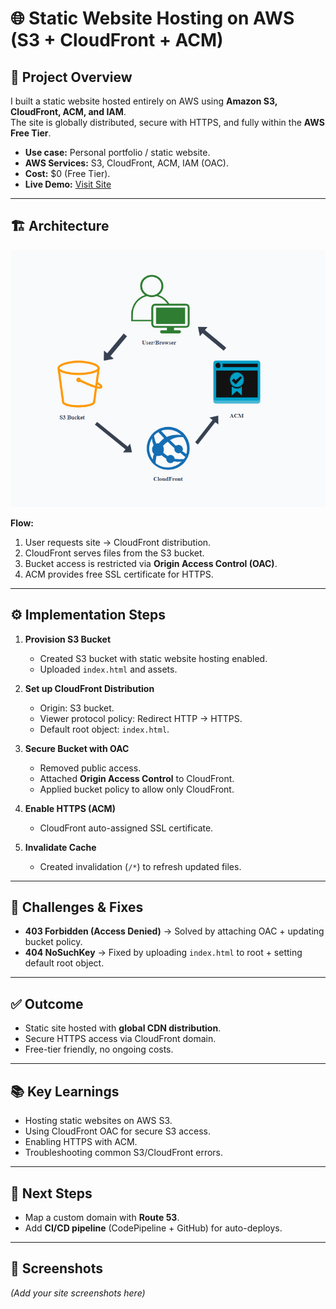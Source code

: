 # 🌐 Static Website Hosting on AWS (S3 + CloudFront + ACM)

## 📖 Project Overview
I built a static website hosted entirely on AWS using **Amazon S3, CloudFront, ACM, and IAM**.  
The site is globally distributed, secure with HTTPS, and fully within the **AWS Free Tier**.  

- **Use case:** Personal portfolio / static website.  
- **AWS Services:** S3, CloudFront, ACM, IAM (OAC).  
- **Cost:** $0 (Free Tier).  
- **Live Demo:** [Visit Site](https://d2cbpkvdkjqntq.cloudfront.net)  

---

## 🏗️ Architecture
![Architecture Diagram](Architecture-Diagram.png)

**Flow:**
1. User requests site → CloudFront distribution.  
2. CloudFront serves files from the S3 bucket.  
3. Bucket access is restricted via **Origin Access Control (OAC)**.  
4. ACM provides free SSL certificate for HTTPS.  

---

## ⚙️ Implementation Steps

1. **Provision S3 Bucket**
   - Created S3 bucket with static website hosting enabled.  
   - Uploaded `index.html` and assets.  

2. **Set up CloudFront Distribution**
   - Origin: S3 bucket.  
   - Viewer protocol policy: Redirect HTTP → HTTPS.  
   - Default root object: `index.html`.  

3. **Secure Bucket with OAC**
   - Removed public access.  
   - Attached **Origin Access Control** to CloudFront.  
   - Applied bucket policy to allow only CloudFront.  

4. **Enable HTTPS (ACM)**
   - CloudFront auto-assigned SSL certificate.  

5. **Invalidate Cache**
   - Created invalidation (`/*`) to refresh updated files.  

---

## 🚧 Challenges & Fixes
- **403 Forbidden (Access Denied)** → Solved by attaching OAC + updating bucket policy.  
- **404 NoSuchKey** → Fixed by uploading `index.html` to root + setting default root object.  

---

## ✅ Outcome
- Static site hosted with **global CDN distribution**.  
- Secure HTTPS access via CloudFront domain.  
- Free-tier friendly, no ongoing costs.  

---

## 📚 Key Learnings
- Hosting static websites on AWS S3.  
- Using CloudFront OAC for secure S3 access.  
- Enabling HTTPS with ACM.  
- Troubleshooting common S3/CloudFront errors.  

---

## 🔮 Next Steps
- Map a custom domain with **Route 53**.  
- Add **CI/CD pipeline** (CodePipeline + GitHub) for auto-deploys.  

---

## 📸 Screenshots
*(Add your site screenshots here)*  
